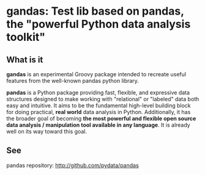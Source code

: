 # gandas: Test lib based on pandas, the "powerful Python data analysis toolkit"

## What is it

**gandas** is an experimental Groovy package intended to recreate useful features from the well-known pandas python library.

**pandas** is a Python package providing fast, flexible, and expressive data
structures designed to make working with "relational" or "labeled" data both
easy and intuitive. It aims to be the fundamental high-level building block for
doing practical, **real world** data analysis in Python. Additionally, it has
the broader goal of becoming **the most powerful and flexible open source data
analysis / manipulation tool available in any language**. It is already well on
its way toward this goal.

## See
pandas repository:
http://github.com/pydata/pandas